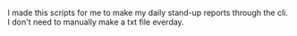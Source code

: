 I made this scripts for me to make my daily stand-up reports through the cli. I don't need to manually make a txt file everday.
